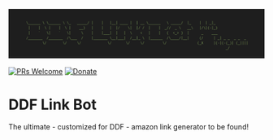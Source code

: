 [![DDF Link Bot Banner](https://github.com/chabad-source/DDFLinkBot/blob/main/images/Logo.png)](https://github.com/chabad-source/DDFLinkBot)

[![PRs Welcome](https://img.shields.io/badge/PRs-welcome-brightgreen.svg?style=flat-square)](http://makeapullrequest.com)
[![Donate](https://img.shields.io/badge/Donate-PayPal-green.svg)](https://www.paypal.com/donate/?hosted_button_id=GUXRJDA9KU3QN)

# DDF Link Bot
The ultimate - customized for DDF - amazon link generator to be found!

